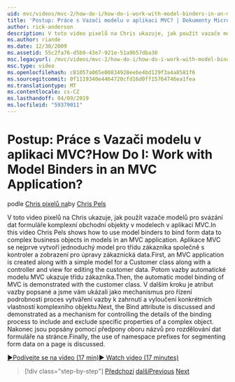 ```yaml
---
uid: mvc/videos/mvc-2/how-do-i/how-do-i-work-with-model-binders-in-an-mvc-application
title: 'Postup: Práce s Vazači modelu v aplikaci MVC? | Dokumenty Microsoft'
author: rick-anderson
description: V toto video pixelů na Chris ukazuje, jak použít vazače modelů pro svázání dat formuláře komplexní obchodní objekty v modelech v aplikaci MVC. První, MVC applicat...
ms.author: riande
ms.date: 12/30/2009
ms.assetid: 55c2fa76-d5b9-43e7-921e-51a9b57dba30
msc.legacyurl: /mvc/videos/mvc-2/how-do-i/how-do-i-work-with-model-binders-in-an-mvc-application
msc.type: video
ms.openlocfilehash: c81057a065e00834928eebe4bd129f3a4a8581f6
ms.sourcegitcommit: 0f1119340e4464720cfd16d0ff15764746ea1fea
ms.translationtype: MT
ms.contentlocale: cs-CZ
ms.lasthandoff: 04/09/2019
ms.locfileid: "59379011"
---
```

# <a name="how-do-i-work-with-model-binders-in-an-mvc-application"></a><span data-ttu-id="ddbdf-105">Postup: Práce s Vazači modelu v aplikaci MVC?</span><span class="sxs-lookup"><span data-stu-id="ddbdf-105">How Do I: Work with Model Binders in an MVC Application?</span></span>

<span data-ttu-id="ddbdf-106">podle [Chris pixelů na](https://twitter.com/chrispels)</span><span class="sxs-lookup"><span data-stu-id="ddbdf-106">by [Chris Pels](https://twitter.com/chrispels)</span></span>

<span data-ttu-id="ddbdf-107">V toto video pixelů na Chris ukazuje, jak použít vazače modelů pro svázání dat formuláře komplexní obchodní objekty v modelech v aplikaci MVC.</span><span class="sxs-lookup"><span data-stu-id="ddbdf-107">In this video Chris Pels shows how to use model binders to bind form data to complex business objects in models in an MVC application.</span></span> <span data-ttu-id="ddbdf-108">Aplikace MVC se nejprve vytvoří jednoduchý model pro třídu zákazníka společně s kontroler a zobrazení pro úpravy zákaznická data.</span><span class="sxs-lookup"><span data-stu-id="ddbdf-108">First, an MVC application is created along with a simple model for a Customer class along with a controller and view for editing the customer data.</span></span> <span data-ttu-id="ddbdf-109">Potom vazby automatické modelu MVC ukazuje třídu zákazníka.</span><span class="sxs-lookup"><span data-stu-id="ddbdf-109">Then, the automatic model binding of MVC is demonstrated with the customer class.</span></span> <span data-ttu-id="ddbdf-110">V dalším kroku je atribut vazby popsané a jsme vám ukázali jako mechanismus pro řízení podrobnosti proces vytváření vazby k zahrnutí a vyloučení konkrétních vlastností komplexního objektu.</span><span class="sxs-lookup"><span data-stu-id="ddbdf-110">Next, the Bind attribute is discussed and demonstrated as a mechanism for controlling the details of the binding process to include and exclude specific properties of a complex object.</span></span> <span data-ttu-id="ddbdf-111">Nakonec jsou popsány pomocí předpony oboru názvů pro rozdělování dat formuláře na stránce.</span><span class="sxs-lookup"><span data-stu-id="ddbdf-111">Finally, the use of namespace prefixes for segmenting form data on a page is discussed.</span></span>

[<span data-ttu-id="ddbdf-112">&#9654;Podívejte se na video (17 min)</span><span class="sxs-lookup"><span data-stu-id="ddbdf-112">&#9654; Watch video (17 minutes)</span></span>](https://channel9.msdn.com/Blogs/ASP-NET-Site-Videos/how-do-i-work-with-model-binders-in-an-mvc-application)

> [!div class="step-by-step"]
> <span data-ttu-id="ddbdf-113">[Předchozí](how-do-i-create-a-custom-html-helper-for-an-mvc-application.md)
> [další](how-do-i-use-httpverbs-attributes-in-an-mvc-application.md)</span><span class="sxs-lookup"><span data-stu-id="ddbdf-113">[Previous](how-do-i-create-a-custom-html-helper-for-an-mvc-application.md)
[Next](how-do-i-use-httpverbs-attributes-in-an-mvc-application.md)</span></span>
